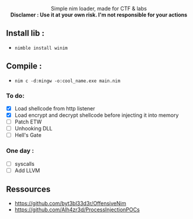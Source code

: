 <p align="center">
Simple nim loader, made for CTF & labs
<br>
<strong>Disclamer : Use it at your own risk. I'm not responsible for your actions</strong>
</p>

## Install lib :
- ``nimble install winim``

## Compile :
- ``nim c -d:mingw -o:cool_name.exe main.nim``

### To do:
- [x] Load shellcode from http listener
- [x] Load encrypt and decrypt shellcode before injecting it into memory
- [ ] Patch ETW
- [ ] Unhooking DLL
- [ ] Hell's Gate
### One day :
- [ ] syscalls
- [ ] Add LLVM

## Ressources 
- https://github.com/byt3bl33d3r/OffensiveNim
- https://github.com/Alh4zr3d/ProcessInjectionPOCs
